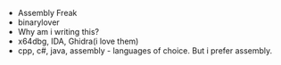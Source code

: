- Assembly Freak
- binarylover
- Why am i writing this?
- x64dbg, IDA, Ghidra(i love them)
- cpp, c#, java, assembly - languages of choice. But i prefer assembly.

<!---
DiGrover/DiGrover is a ✨ special ✨ repository because its `README.md` (this file) appears on your GitHub profile.
You can click the Preview link to take a look at your changes.
--->
